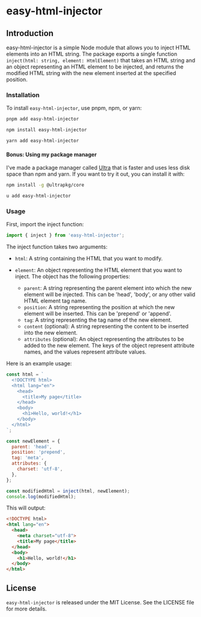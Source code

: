 # easy-html-injector

## Introduction

easy-html-injector is a simple Node module that allows you to inject HTML elements into an HTML string. The package exports a single function `inject(html: string, element: HtmlElement)` that takes an HTML string and an object representing an HTML element to be injected, and returns the modified HTML string with the new element inserted at the specified position.

### Installation
To install `easy-html-injector`, use pnpm, npm, or yarn:

```bash
pnpm add easy-html-injector
```

```bash
npm install easy-html-injector
```

```bash
yarn add easy-html-injector
```

#### Bonus: Using my package manager

I've made a package manager called [Ultra](https://ultrapkg.dev) that is faster and uses less disk space than npm and yarn. If you want to try it out, you can install it with:

```bash
npm install -g @ultrapkg/core
```

```bash
u add easy-html-injector
```

### Usage
First, import the inject function:

```javascript
import { inject } from 'easy-html-injector';
```

The inject function takes two arguments:

- `html`: A string containing the HTML that you want to modify.

- `element`: An object representing the HTML element that you want to inject. The object has the following properties:

    - `parent`: A string representing the parent element into which the new element will be injected. This can be 'head', 'body', or any other valid HTML element tag name.
    - `position`: A string representing the position at which the new element will be inserted. This can be 'prepend' or 'append'.
    - `tag`: A string representing the tag name of the new element.
    - `content` (optional): A string representing the content to be inserted into the new element.
    - `attributes` (optional): An object representing the attributes to be added to the new element. The keys of the object represent attribute names, and the values represent attribute values.

Here is an example usage:

```javascript
const html = `
  <!DOCTYPE html>
  <html lang="en">
    <head>
      <title>My page</title>
    </head>
    <body>
      <h1>Hello, world!</h1>
    </body>
  </html>
`;

const newElement = {
  parent: 'head',
  position: 'prepend',
  tag: 'meta',
  attributes: {
    charset: 'utf-8',
  },
};

const modifiedHtml = inject(html, newElement);
console.log(modifiedHtml);
```

This will output:

```html
<!DOCTYPE html>
<html lang="en">
  <head>
    <meta charset="utf-8">
    <title>My page</title>
  </head>
  <body>
    <h1>Hello, world!</h1>
  </body>
</html>
```

## License
`easy-html-injector` is released under the MIT License. See the LICENSE file for more details.